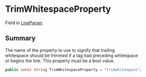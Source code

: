 # TrimWhitespaceProperty

Field in [LineParser](yarn.markup.lineparser.md)

## Summary

The name of the property to use to signify that trailing\
whitespace should be trimmed if a tag had preceding whitespace\
or begins the line. This property must be a bool value.

```csharp
public const string TrimWhitespaceProperty = "trimwhitespace";
```
